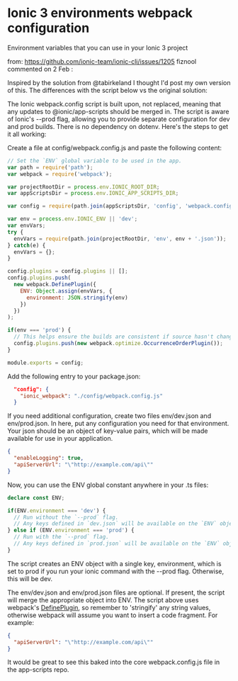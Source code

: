 # Ionic 3 environments webpack configuration
Environment variables that you can use in your Ionic 3 project

from: https://github.com/ionic-team/ionic-cli/issues/1205
fiznool commented on 2 Feb :


Inspired by the solution from @tabirkeland I thought I'd post my own version of this. The differences with the script below vs the original solution:

The Ionic webpack.config script is built upon, not replaced, meaning that any updates to @ionic/app-scripts should be merged in.
The script is aware of Ionic's --prod flag, allowing you to provide separate configuration for dev and prod builds.
There is no dependency on dotenv.
Here's the steps to get it all working:

Create a file at config/webpack.config.js and paste the following content:
```javascript
// Set the `ENV` global variable to be used in the app.
var path = require('path');
var webpack = require('webpack');

var projectRootDir = process.env.IONIC_ROOT_DIR;
var appScriptsDir = process.env.IONIC_APP_SCRIPTS_DIR;

var config = require(path.join(appScriptsDir, 'config', 'webpack.config.js'));

var env = process.env.IONIC_ENV || 'dev';
var envVars;
try {
  envVars = require(path.join(projectRootDir, 'env', env + '.json'));
} catch(e) {
  envVars = {};
}

config.plugins = config.plugins || [];
config.plugins.push(
  new webpack.DefinePlugin({
    ENV: Object.assign(envVars, {
      environment: JSON.stringify(env)
    })
  })
);

if(env === 'prod') {
  // This helps ensure the builds are consistent if source hasn't changed:
  config.plugins.push(new webpack.optimize.OccurrenceOrderPlugin());
}

module.exports = config;
```

Add the following entry to your package.json:
```json
  "config": {
    "ionic_webpack": "./config/webpack.config.js"
  }
```
If you need additional configuration, create two files env/dev.json and env/prod.json. In here, put any configuration you need for that environment. Your json should be an object of key-value pairs, which will be made available for use in your application.
```json
{
  "enableLogging": true,
  "apiServerUrl": "\"http://example.com/api\""
}
```
Now, you can use the ENV global constant anywhere in your .ts files:
```typescript
declare const ENV;

if(ENV.environment === 'dev') {
  // Run without the `--prod` flag.
  // Any keys defined in `dev.json` will be available on the `ENV` object.
} else if (ENV.environment === 'prod') {
  // Run with the `--prod` flag.
  // Any keys defined in `prod.json` will be available on the `ENV` object.
}
```
The script creates an ENV object with a single key, environment, which is set to prod if you run your ionic command with the --prod flag. Otherwise, this will be dev.

The env/dev.json and env/prod.json files are optional. If present, the script will merge the appropriate object into ENV. The script above uses webpack's [DefinePlugin](https://webpack.github.io/docs/list-of-plugins.html#dependency-injection), so remember to 'stringify' any string values, otherwise webpack will assume you want to insert a code fragment. For example:
```json
{
  "apiServerUrl": "\"http://example.com/api\""
}
```
It would be great to see this baked into the core webpack.config.js file in the app-scripts repo.
